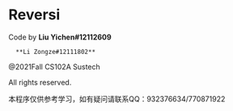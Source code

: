 # Reversi
Code by 
      **Liu Yichen#12112609**
      
      **Li Zongze#12111802**
              
   @2021Fall CS102A Sustech
   
All rights reserved.

本程序仅供参考学习，如有疑问请联系QQ：932376634/770871922

